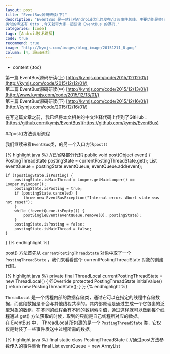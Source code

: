 ```yaml
---
layout: post
title: "EventBus源码研读(下)"
description: "EventBus 是一款针对Android优化的发布/订阅事件总线。主要功能是替代Intent, Handler, BroadCast 在 Fragment，Activity，Service，线程之间传递消息.优点是开销小，使用方便,可以很大程度上降低它们之间的耦合，使得我们的代码更加简洁，耦合性更低，提升我们的代码质量。  
类似的库还有 Otto ,今天就带大家一起研读 EventBus 的源码."
categories: [code]
tags: [Android技术讲解]
code: true
recommend: true
image: "http://kymjs.com/images/blog_image/20151211_8.png"
column: [4, 源码研读]
---
```

* content
{:toc}

第一篇 EventBus源码研读(上) [http://kymjs.com/code/2015/12/12/01/](http://kymjs.com/code/2015/12/12/01/)   
第二篇 EventBus源码研读(中) [http://kymjs.com/code/2015/12/13/01/](http://www.kymjs.com/code/2015/12/13/01/)    
第三篇 EventBus源码研读(下) [http://kymjs.com/code/2015/12/16/01/](http://kymjs.com/code/2015/12/16/01/)   

在写这篇文章之前，我已经将本文相关的中文注释代码上传到了GitHub：[https://github.com/kymjs/EventBus](https://github.com/kymjs/EventBus)   

##post()方法调用流程

我们继续来看```EventBus```类，的另一个入口方法```post()```  

{% highlight java %} 
//已省略部分代码
public void post(Object event) {
    PostingThreadState postingState = currentPostingThreadState.get();
    List<Object> eventQueue = postingState.eventQueue;
    eventQueue.add(event);

    if (!postingState.isPosting) {
        postingState.isMainThread = Looper.getMainLooper() == Looper.myLooper();
        postingState.isPosting = true;
        if (postingState.canceled) {
            throw new EventBusException("Internal error. Abort state was not reset");
        }
        while (!eventQueue.isEmpty()) {
            postSingleEvent(eventQueue.remove(0), postingState);
        }
        postingState.isPosting = false;
        postingState.isMainThread = false;
    }
}
{% endhighlight %}  

post() 方法首先从 ```currentPostingThreadState``` 对象中取了一个 ```PostingThreadState``` ，我们来看看这个 currentPostingThreadState 对象的创建代码。  

{% highlight java %} 
private final ThreadLocal<PostingThreadState> currentPostingThreadState = new
ThreadLocal<PostingThreadState>() {
    @Override
    protected PostingThreadState initialValue() {
        return new PostingThreadState();
    }
};
{% endhighlight %}

```ThreadLocal``` 是一个线程内部的数据存储类，通过它可以在指定的线程中存储数据，而这段数据是不会与其他线程共享的。其内部原理是通过生成一个它包裹的泛型对象的数组，在不同的线程会有不同的数组索引值，通过这样就可以做到每个线程通过 get() 方法获取的时候，取到的只能是自己线程所对应的数据。    
在 EventBus 中， ThreadLocal 所包裹的是一个 ```PostingThreadState``` 类，它仅仅是封装了一些事件发送中过程所需的数据。  

{% highlight java %} 
final static class PostingThreadState {
    //通过post方法参数传入的事件集合
    final List<Object> eventQueue = new ArrayList<Object>(); 
    boolean isPosting; //是否正在执行postSingleEvent()方法
    boolean isMainThread;
    Subscription subscription;
    Object event;
    boolean canceled;
    }
{% endhighlight %}

回到 ```post()``` 方法，我们看到其核心代码是这句：

{% highlight java %} 
while (!eventQueue.isEmpty()) {
    postSingleEvent(eventQueue.remove(0), postingState);
}
{% endhighlight %}

每次调用```post()```的时候都会传入一个事件，这个事件会被加入到队列。而每次执行```postSingleEvent()```都会从队列中取出一个事件，这样不停循环取出事件处理，直到队列全部取完。   
再看 postSingleEvent() 方法

{% highlight java %} 
private void postSingleEvent(Object event, PostingThreadState postingState) throws Error {
    Class<?> eventClass = event.getClass();
    boolean subscriptionFound = false;
    if (eventInheritance) {
        //获取到eventClass所有父类的集合
        List<Class<?>> eventTypes = lookupAllEventTypes(eventClass);
        int countTypes = eventTypes.size();
        for (int h = 0; h < countTypes; h++) {
            Class<?> clazz = eventTypes.get(h);
            //左或右只要有一个为真则为真,并赋值给左
            subscriptionFound |= postSingleEventForEventType(event, postingState, clazz);
        }
    } else {
        subscriptionFound = postSingleEventForEventType(event, postingState, eventClass);
    }
    if (!subscriptionFound) {
        if (logNoSubscriberMessages) {
            Log.d(TAG, "No subscribers registered for event " + eventClass);
        }

        //参考sendNoSubscriberEvent注释
        if (sendNoSubscriberEvent && eventClass != NoSubscriberEvent.class &&
                eventClass != SubscriberExceptionEvent.class) {
            post(new NoSubscriberEvent(this, event));
        }
    }
}
{% endhighlight %}

还记得 EventBusBuild 中的 ```eventInheritance```是做什么的吗？它表示一个子类事件能否响应父类的 ```onEvent()``` 方法。  
再往下看 ```lookupAllEventTypes()``` 它通过循环和递归一起用，将一个类的父类,接口,父类的接口,父类接口的父类,全部添加到全局静态变量 ```eventTypes``` 集合中。之所以用全局静态变量的好处在于用全局静态变量只需要将那耗时又复杂的循环+递归方法执行一次就够了，下次只需要通过 key:事件类名 来判断这个事件是否以及执行过 lookupAllEventTypes() 方法。  

####postSingleEventForEventType()方法

然后我们继续往下，看发送方法 ```postSingleEventForEventType()``` 

{% highlight java %} 
private boolean postSingleEventForEventType(Object event, PostingThreadState postingState, Class<?> eventClass) {
    CopyOnWriteArrayList<Subscription> subscriptions;
    synchronized (this) {
        //所有订阅了eventClass的事件集合
        subscriptions = subscriptionsByEventType.get(eventClass);
    }
    if (subscriptions != null && !subscriptions.isEmpty()) {
        //回调subscription的响应方法
        for (Subscription subscription : subscriptions) {
            postingState.event = event;
            postingState.subscription = subscription;
            boolean aborted = false;
            try {
                postToSubscription(subscription, event, postingState.isMainThread);
                aborted = postingState.canceled;
            } finally {
                postingState.event = null;
                postingState.subscription = null;
                postingState.canceled = false;
            }
            if (aborted) {
                break;
            }
        }
        return true;
    }
    return false;
}
{% endhighlight %}

它首先通过这一句

{% highlight java %} 
subscriptions = subscriptionsByEventType.get(eventClass);
{% endhighlight %}

获取到所有订阅了 eventClass 的事件集合，之前有讲过， subscriptionsByEventType 是一个以 key:订阅的事件 value:订阅这个事件的所有订阅者集合 的 Map 。  
最后通过循环，遍历所有订阅了 eventClass 事件的订阅者，并向每一个订阅者发送事件。  
看它的发送事件的方法：  
```postToSubscription(subscription, event, postingState.isMainThread);```   
噢，又回到了和之前 Subscribe 流程中处理粘滞事件相同的方法里————对声明不同线程模式的事件做不同的响应方法，最终都是通过```invokeSubscriber()```反射订阅者类中的以```onEvent```开头的方法。    

##unregister()

我们继续来看```EventBus```类，的最后一个入口方法```unregister()```    

{% highlight java %} 
public synchronized void unregister(Object subscriber) {
    List<Class<?>> subscribedTypes = typesBySubscriber.get(subscriber);
    if (subscribedTypes != null) {
        for (Class<?> eventType : subscribedTypes) {
            //取消注册subscriber对eventType事件的响应
            unsubscribeByEventType(subscriber, eventType);
        }
        //当subscriber对所有事件都不响应以后,移除订阅者
        typesBySubscriber.remove(subscriber);
    }
}
{% endhighlight %}

之前讲过```typesBySubscriber``` key:订阅者对象 value:这个订阅者订阅的事件集合，表示当前订阅者订阅了哪些事件。   
首先遍历要取消注册的订阅者订阅的每一个事件，调用```unsubscribeByEventType()```,从这个事件的所有订阅者集合中将要取消注册的订阅者移除。最后再以：当前订阅者为 key 全部订阅事件集合为 value 的一个 ```Map``` 的 Entry 移除，就完成了取消注册的全部过程。

##EventBus工作原理
最后我们再来从设计者的角度看一看```EventBus```的工作原理。

####订阅的逻辑
1、首先是调用register()方法注册一个订阅者A。  
2、遍历这个订阅者A的全部以```onEvent```开头的订阅方法。  
3、将A订阅的所有事件分别作为 key，所有能响应 key 事件的订阅者的集合作为 value，存入 Map<事件，List<订阅这个事件的订阅者>>。  
4、以A的类名为 key，所有 onEvent 参数类型的类名组成的集合为 value，存入 Map<订阅者，List<订阅的事件>>。  
4.1、如果是订阅了粘滞事件的订阅者，从粘滞事件缓存区获取之前发送过的粘滞事件，响应这些粘滞事件。

####发送事件的逻辑
1、取当前线程的发送事件封装数据，并从封装的数据中拿到发送事件的事件队列。  
2、将要发送的事件加入到事件队列中去。  
3、循环，每次发送队列中的一条事件给所有订阅了这个事件的订阅者。  
3.1、如果是子事件可以响应父事件的事件模式，需要先将这个事件的所有父类、接口、父类的接口、父类接口的父类都找到，并让订阅了这些父类信息的订阅者也都响应这条事件。  

####响应事件的逻辑
1、发送事件处理完成后会将事件交给负责响应的逻辑部分。  
2、首先判断时间的响应模式，响应模式分为四种：  
*PostThread* 在哪个线程调用的```post()```方法，就在哪个线程执行响应方法。  
*MainThread* 无论是在哪个线程调用的```post()```方法，最终都在主线程执行响应方法。  
*BackgroundThread* 无论是在哪个线程调用的```post()```方法，最终都在后台线程执行响应方法。(串行执行，一次只执行一个任务，其他任务在队列中处于等待状态)  
*Async* 无论是在哪个线程调用的```post()```方法，最终都在后台线程执行响应方法。(并行执行，只要有任务就开一个线程让他执行)    

####取消注册的逻辑
1、首先是调用unregister()方法拿到要取消注册的订阅者B。    
2、从这个类订阅的时候存入的  Map<订阅者，List<订阅的事件>> 中，拿到这个类的订阅事件集合。    
3、遍历订阅时间集合，在注册的时候存入的 Map<事件，List<订阅这个事件的订阅者>> 中将对应订阅事件的订阅者集合中的这个订阅者移除。     
4、将步骤2中的 Map<订阅者，List<订阅的事件>> 中这个订阅者相关的 Entry 移除。  

####工作原理图示
![开源实验室：图8](http://kymjs.com/images/blog_image/20151211_8.png)  
